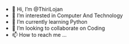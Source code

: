 - 👋 Hi, I’m @ThiriLojan
- 👀 I’m interested in Computer And Technology
- 🌱 I’m currently learning Python
- 💞️ I’m looking to collaborate on Coding
- 📫 How to reach me ...

<!---
ThiriLojan/ThiriLojan is a ✨ special ✨ repository because its `README.md` (this file) appears on your GitHub profile.
You can click the Preview link to take a look at your changes.
--->
